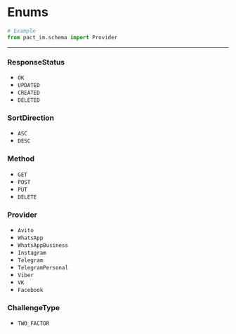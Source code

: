 # Enums

```python
# Example
from pact_im.schema import Provider
```
*******
### ResponseStatus
* `OK`
* `UPDATED`
* `CREATED`
* `DELETED`

### SortDirection
* `ASC`
* `DESC`

### Method
* `GET`
* `POST`
* `PUT`
* `DELETE`

### Provider
* `Avito`
* `WhatsApp`
* `WhatsAppBusiness`
* `Instagram`
* `Telegram`
* `TelegramPersonal`
* `Viber`
* `VK`
* `Facebook`

### ChallengeType
* `TWO_FACTOR`